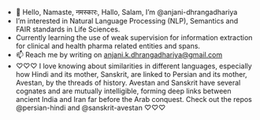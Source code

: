 - 👋 Hello, Namaste, नमस्कारः, Hallo, Salam, I’m @anjani-dhrangadhariya
- I’m interested in Natural Language Processing (NLP), Semantics and FAIR standards in Life Sciences.
- Currently learning the use of weak supervision for information extraction for clinical and health pharma related entities and spans.
- 📫 Reach me by writing on anjani.k.dhrangadhariya@gmail.com
- ♡♡♡ I love knowing about similarities in different languages, especially how Hindi and its mother, Sanskrit, are linked to Persian and its mother, Avestan, by the threads of history. Avestan and Sanskrit have several cognates and are mutually intelligible, forming deep links between ancient India and Iran far before the Arab conquest. Check out the repos @persian-hindi and @sanskrit-avestan ♡♡♡

<!---
anjani-dhrangadhariya/anjani-dhrangadhariya is a ✨ special ✨ repository because its `README.md` (this file) appears on your GitHub profile.
You can click the Preview link to take a look at your changes.
--->
